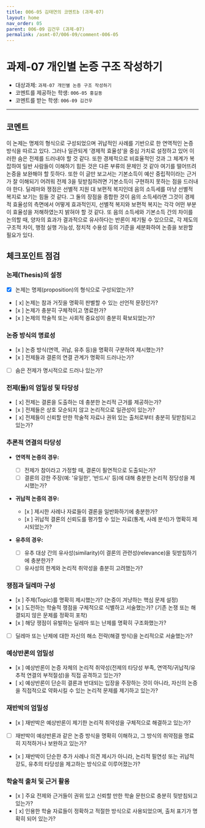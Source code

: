 ```yaml
---
title: 006-05 김태연의 코멘트b (과제-07) 
layout: home
nav_order: 05
parent: 006-09 김건우 (과제-07)
permalink: /asmt-07/006-09/comment-006-05
---
```


# 과제-07 개인별 논증 구조 작성하기

- 대상과제: `과제-07 개인별 논증 구조 작성하기`
- 코멘트를 제공하는 학생: `006-05 홍길동` 
- 코멘트를 받는 학생: `006-09 김건우` 

---

## 코멘트

이 논제는 명제의 형식으로 구성되었으며 귀납적인 사례를 기반으로 한 연역적인 논증 방식을 따르고 있다. 그러나 일관되게 ‘경제적 효율성’을 중심 가치로 설정하고 있어 이러한 숨은 전제를 드러내야 할 것 같다. 또한 경제적으로 비효율적인 것과 그 체계가 복잡하여 일반 사람들이 이해하기 힘든 것은 다른 부류의 문제인 것 같아 여기를 떨어뜨려 논증을 보완해야 할 듯하다. 또한 이 글만 보고서는 기본소득이 예산 중립적이라는 근거가 잘 이해되기 어려워 전제 3을 뒷받침하려면 기본소득이 구현하지 못하는 점을 드러내야 한다. 딜레마와 쟁점은 선별적 지원 대 보편적 복지인데 음의 소득세를 마냥 선별적 복지로 보기는 힘들 것 같다. 그 둘의 장점을 종합한 것이 음의 소득세라면 그것이 경제적 효율성의 측면에서 어떻게 효과적인지, 선별적 복지와 보편적 복지는 각각 어떤 부분이 효율성을 저해하였는지 밝혀야 할 것 같다.
또 음의 소득세와 기본소득 간의 차이를 논의할 때, 양자의 효과가 결과적으로 유사하다는 반론이 제기될 수 있으므로, 각 제도의 구조적 차이, 행정 실행 가능성, 정치적 수용성 등의 기준을 세분화하여 논증을 보완할 필요가 있다.

## 체크포인트 점검

### **논제(Thesis)의 설정**
- [x] 논제는 명제(proposition)의 형식으로 구성되었는가?
- [ x] 논제는 참과 거짓을 명확히 판별할 수 있는 선언적 문장인가?
- [x ] 논제가 충분히 구체적이고 명료한가?
- [x ] 논제의 학술적 또는 사회적 중요성이 충분히 확보되었는가?

### **논증 방식의 명료성**
- [x ] 논증 방식(연역, 귀납, 유추 등)을 명확히 구분하여 제시했는가?
- [x ] 전제들과 결론의 연결 관계가 명확히 드러나는가?
- [ ] 숨은 전제가 명시적으로 드러나 있는가?

### **전제(들)의 엄밀성 및 타당성**
- [ x] 전제는 결론을 도출하는 데 충분한 논리적 근거를 제공하는가?
- [x ] 전제들은 상호 모순되지 않고 논리적으로 일관성이 있는가?
- [ x] 전제들이 신뢰할 만한 학술적 자료나 권위 있는 출처로부터 충분히 뒷받침되고 있는가?

### **추론적 연결의 타당성**
- **연역적 논증의 경우:**
  - [ ] 전제가 참이라고 가정할 때, 결론이 필연적으로 도출되는가?
  - [ ] 결론의 강한 주장(예: '유일한', '반드시' 등)에 대해 충분한 논리적 정당성을 제시했는가?

- **귀납적 논증의 경우:**
  - [x ] 제시한 사례나 자료들이 결론을 일반화하기에 충분한가?
  - [x ] 귀납적 결론의 신뢰도를 평가할 수 있는 자료(통계, 사례 분석)가 명확히 제시되었는가?

- **유추의 경우:**
  - [ ] 유추 대상 간의 유사성(similarity)이 결론의 관련성(relevance)을 뒷받침하기에 충분한가?
  - [ ] 유사성의 한계와 논리적 취약성을 충분히 고려했는가?

### **쟁점과 딜레마 구성**
- [x ] 주제(Topic)를 명확히 제시했는가? (논증이 겨냥하는 핵심 문제 설정)
- [x ] 도전하는 학술적 쟁점을 구체적으로 식별하고 서술했는가? (기존 논쟁 또는 해결되지 않은 문제를 정확히 포착)
- [x ] 해당 쟁점이 유발하는 딜레마 또는 난제를 명확히 구조화했는가?
- [ ] 딜레마 또는 난제에 대한 자신의 해소 전략(해결 방식)을 논리적으로 서술했는가?

### **예상반론의 엄밀성**
- [x ] 예상반론이 논증 자체의 논리적 취약성(전제의 타당성 부족, 연역적/귀납적/유추적 연결의 부적절성)을 직접 공격하고 있는가?
- [ x] 예상반론이 단순히 결론과 반대되는 입장을 주장하는 것이 아니라, 자신의 논증을 직접적으로 약화시킬 수 있는 논리적 문제를 제기하고 있는가?

### **재반박의 엄밀성**
- [x ] 재반박은 예상반론이 제기한 논리적 취약성을 구체적으로 해결하고 있는가?
- [ ] 재반박이 예상반론과 같은 논증 방식을 명확히 이해하고, 그 방식의 취약점을 명료히 지적하거나 보완하고 있는가?
- [x ] 재반박이 단순한 추가 사례나 의견 제시가 아니라, 논리적 필연성 또는 귀납적 강도, 유추의 타당성을 제고하는 방식으로 이루어졌는가?

### **학술적 출처 및 근거 활용**
- [x ] 주요 전제와 근거들이 권위 있고 신뢰할 만한 학술 문헌으로 충분히 뒷받침되고 있는가?
- [ x] 인용한 학술 자료들이 정확하고 적절한 방식으로 사용되었으며, 출처 표기가 명확히 되어 있는가?
